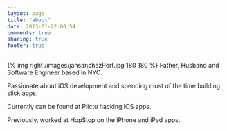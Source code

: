 ```yaml
---
layout: page
title: "about"
date: 2013-01-22 00:54
comments: true
sharing: true
footer: true
---
```

{% img right /images/jansanchezPort.jpg 180 180 %}
Father, Husband and Software Engineer based in NYC. 

Passionate about iOS development and spending most of
the time building slick apps.

Currently can be found at Piictu hacking iOS apps.

Previously, worked at HopStop on the iPhone and iPad apps.
 